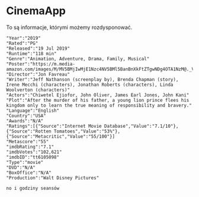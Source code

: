 # CinemaApp
To są informacje, którymi możemy rozdysponować.

    "Year":"2019"
    "Rated":"PG"
    "Released":"19 Jul 2019"
    "Runtime":"118 min"
    "Genre":"Animation, Adventure, Drama, Family, Musical"
    "Poster":"https://m.media-amazon.com/images/M/MV5BMjIwMjE1Nzc4NV5BMl5BanBnXkFtZTgwNDg4OTA1NzM@._V1_SX300.jpg"
    "Director":"Jon Favreau"
    "Writer":"Jeff Nathanson (screenplay by), Brenda Chapman (story), Irene Mecchi (characters), Jonathan Roberts (characters), Linda Woolverton (characters)"
    "Actors":"Chiwetel Ejiofor, John Oliver, James Earl Jones, John Kani"
    "Plot":"After the murder of his father, a young lion prince flees his kingdom only to learn the true meaning of responsibility and bravery."
    "Language":"English"
    "Country":"USA"
    "Awards":"N/A"
    "Ratings":[{"Source":"Internet Movie Database","Value":"7.1/10"},{"Source":"Rotten Tomatoes","Value":"53%"},{"Source":"Metacritic","Value":"55/100"}]
    "Metascore":"55"
    "imdbRating":"7.1"
    "imdbVotes":"102,621"
    "imdbID":"tt6105098"
    "Type":"movie"
    "DVD":"N/A"
    "BoxOffice":"N/A"
    "Production":"Walt Disney Pictures"

    no i godziny seansów
